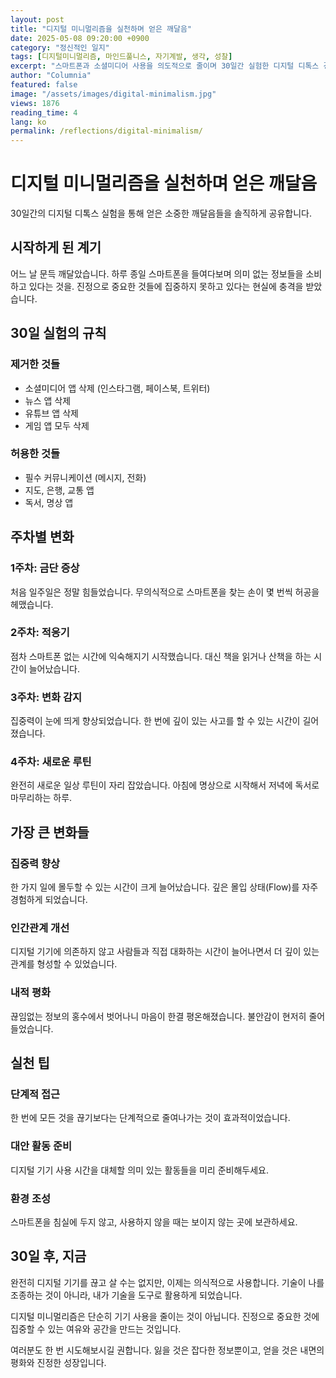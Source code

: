 ```yaml
---
layout: post
title: "디지털 미니멀리즘을 실천하며 얻은 깨달음"
date: 2025-05-08 09:20:00 +0900
category: "정신적인 일지"
tags: [디지털미니멀리즘, 마인드풀니스, 자기계발, 생각, 성찰]
excerpt: "스마트폰과 소셜미디어 사용을 의도적으로 줄이며 30일간 실험한 디지털 디톡스 경험을 공유합니다."
author: "Columnia"
featured: false
image: "/assets/images/digital-minimalism.jpg"
views: 1876
reading_time: 4
lang: ko
permalink: /reflections/digital-minimalism/
---
```


# 디지털 미니멀리즘을 실천하며 얻은 깨달음

30일간의 디지털 디톡스 실험을 통해 얻은 소중한 깨달음들을 솔직하게 공유합니다.

## 시작하게 된 계기

어느 날 문득 깨달았습니다. 하루 종일 스마트폰을 들여다보며 의미 없는 정보들을 소비하고 있다는 것을. 진정으로 중요한 것들에 집중하지 못하고 있다는 현실에 충격을 받았습니다.

## 30일 실험의 규칙

### 제거한 것들
- 소셜미디어 앱 삭제 (인스타그램, 페이스북, 트위터)
- 뉴스 앱 삭제
- 유튜브 앱 삭제
- 게임 앱 모두 삭제

### 허용한 것들
- 필수 커뮤니케이션 (메시지, 전화)
- 지도, 은행, 교통 앱
- 독서, 명상 앱

## 주차별 변화

### 1주차: 금단 증상
처음 일주일은 정말 힘들었습니다. 무의식적으로 스마트폰을 찾는 손이 몇 번씩 허공을 헤맸습니다.

### 2주차: 적응기
점차 스마트폰 없는 시간에 익숙해지기 시작했습니다. 대신 책을 읽거나 산책을 하는 시간이 늘어났습니다.

### 3주차: 변화 감지
집중력이 눈에 띄게 향상되었습니다. 한 번에 깊이 있는 사고를 할 수 있는 시간이 길어졌습니다.

### 4주차: 새로운 루틴
완전히 새로운 일상 루틴이 자리 잡았습니다. 아침에 명상으로 시작해서 저녁에 독서로 마무리하는 하루.

## 가장 큰 변화들

### 집중력 향상
한 가지 일에 몰두할 수 있는 시간이 크게 늘어났습니다. 깊은 몰입 상태(Flow)를 자주 경험하게 되었습니다.

### 인간관계 개선
디지털 기기에 의존하지 않고 사람들과 직접 대화하는 시간이 늘어나면서 더 깊이 있는 관계를 형성할 수 있었습니다.

### 내적 평화
끊임없는 정보의 홍수에서 벗어나니 마음이 한결 평온해졌습니다. 불안감이 현저히 줄어들었습니다.

## 실천 팁

### 단계적 접근
한 번에 모든 것을 끊기보다는 단계적으로 줄여나가는 것이 효과적이었습니다.

### 대안 활동 준비
디지털 기기 사용 시간을 대체할 의미 있는 활동들을 미리 준비해두세요.

### 환경 조성
스마트폰을 침실에 두지 않고, 사용하지 않을 때는 보이지 않는 곳에 보관하세요.

## 30일 후, 지금

완전히 디지털 기기를 끊고 살 수는 없지만, 이제는 의식적으로 사용합니다. 기술이 나를 조종하는 것이 아니라, 내가 기술을 도구로 활용하게 되었습니다.

디지털 미니멀리즘은 단순히 기기 사용을 줄이는 것이 아닙니다. 진정으로 중요한 것에 집중할 수 있는 여유와 공간을 만드는 것입니다.

여러분도 한 번 시도해보시길 권합니다. 잃을 것은 잡다한 정보뿐이고, 얻을 것은 내면의 평화와 진정한 성장입니다.